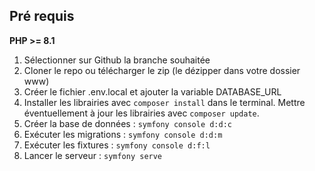 ## Pré requis

**PHP >= 8.1**

1. Sélectionner sur Github la branche souhaitée
2. Cloner le repo ou télécharger le zip (le dézipper dans votre dossier www)
3. Créer le fichier .env.local et ajouter la variable DATABASE_URL
4. Installer les librairies avec `composer install` dans le terminal. Mettre éventuellement à jour les librairies avec `composer update`.
5. Créer la base de données : `symfony console d:d:c`
6. Exécuter les migrations : `symfony console d:d:m`
7. Exécuter les fixtures : `symfony console d:f:l`
8. Lancer le serveur : `symfony serve`